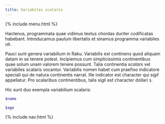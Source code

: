 ```yaml
---
title: Variabiles scalaris
---
```


{% include menu.html %}

Hactenus, programmata quae vidimus textus chordas duriter codificatas habebant. Introducamus paulum libertatis et sinamus programma variabiles uti.

Pauci sunt genera variabilium in Raku. Variabilis est continens quod aliquam datam in se tenere potest. Incipiemus cum simplicissimis continentibus quae solum unam valorem tenere possunt. Talia continentia _scalars_ vel variabiles scalaris vocantur. Variabilis nomen habet cum praefixo indicatore speciali qui de natura continentis narrat. Ille indicator est character qui _sigil_ appellatur. Pro scalaribus continentibus, talis sigil est character dollari `$`.

Hic sunt duo exempla variabilium scalaris:

```raku
$name

$age
```

{% include nav.html %}